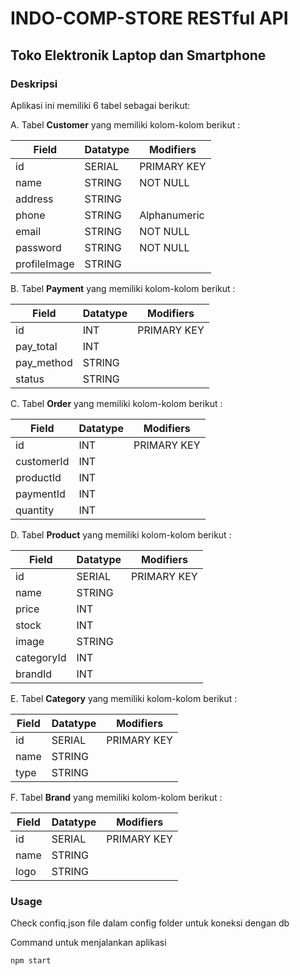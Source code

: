 # INDO-COMP-STORE RESTful API
## Toko Elektronik Laptop dan Smartphone

### Deskripsi

Aplikasi ini memiliki 6 tabel sebagai berikut:

A. Tabel **Customer** yang memiliki kolom-kolom berikut :

| Field         | Datatype | Modifiers          |
| ------------- | -------- | ------------------ |
| id            | SERIAL   | PRIMARY KEY        |
| name          | STRING   | NOT NULL           |
| address       | STRING   |                    |
| phone         | STRING   | Alphanumeric       |
| email         | STRING   | NOT NULL           |
| password      | STRING   | NOT NULL           |
| profileImage  | STRING   |                    |

B. Tabel **Payment** yang memiliki kolom-kolom berikut :

| Field         | Datatype | Modifiers   |
| ------------- | -------- | ----------- |
| id            | INT      | PRIMARY KEY |
| pay_total     | INT      |             |
| pay_method    | STRING   |             |
| status        | STRING   |             |

C. Tabel **Order** yang memiliki kolom-kolom berikut :

| Field         | Datatype | Modifiers   |
| ------------- | -------- | ----------- |
| id            | INT      | PRIMARY KEY |
| customerId    | INT      |             |
| productId     | INT      |             |
| paymentId     | INT      |             |
| quantity      | INT      |             |
  
D. Tabel **Product** yang memiliki kolom-kolom berikut :

| Field      | Datatype | Modifiers   |
| ---------- | -------- | ----------- |
| id         | SERIAL   | PRIMARY KEY |
| name       | STRING   |             |
| price      | INT      |             |
| stock      | INT      |             |
| image      | STRING   |             |
| categoryId | INT      |             |
| brandId    | INT      |             |

E. Tabel **Category** yang memiliki kolom-kolom berikut :

| Field | Datatype | Modifiers   |
| ------| -------- | ----------- |
| id    | SERIAL   | PRIMARY KEY |
| name  | STRING   |             |
| type  | STRING   |             |

F. Tabel **Brand** yang memiliki kolom-kolom berikut :

| Field | Datatype | Modifiers   |
| ------| -------- | ----------- |
| id    | SERIAL   | PRIMARY KEY |
| name  | STRING   |             |
| logo  | STRING   |             |

### Usage

Check confiq.json file dalam config folder untuk koneksi dengan db

Command untuk menjalankan aplikasi 
```bash
npm start
```